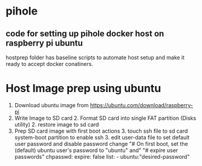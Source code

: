 # pihole
code for setting up pihole docker host on raspberry pi ubuntu
-
hostprep folder has baseline scripts to automate host setup and make it ready to
accept docker conatiners.

# Host Image prep using ubuntu
1. Download ubuntu image from https://ubuntu.com/download/raspberry-pi
2. Write Image to SD card
    2. Format SD card into single FAT partition (Disks utility)
    2. restore image to sd card
3. Prep SD card image with first boot actions
    3. touch ssh file to sd card system-boot partition to enable ssh
    3. edit user-data file to set default user password and disable password change
        "# On first boot, set the (default) ubuntu user's password to "ubuntu" and"
        "# expire user passwords"
        chpasswd:
          expire: false
          list:
          - ubuntu:"desired-password"